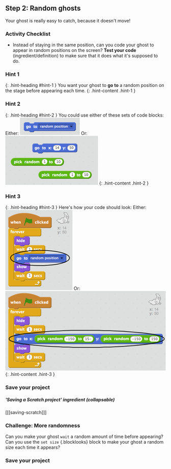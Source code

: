 ## Step 2: Random ghosts

Your ghost is really easy to catch, because it doesn't move!

### Activity Checklist

+ Instead of staying in the same position, can you code your ghost to appear in random positions on the screen? __Test your code__ (ingredient/definition) to make sure that it does what it's supposed to do.

### Hint 1
{: .hint-heading #hint-1 }
You want your ghost to __go to__ a random position on the stage before appearing each time.
{: .hint-content .hint-1 }

### Hint 2
{: .hint-heading #hint-2 }
You could use either of these sets of code blocks:
Either:
![screenshot](images/ghost-random-blocks-1.png)
Or:
![screenshot](images/ghost-random-blocks-2.png)
{: .hint-content .hint-2 }

### Hint 3
{: .hint-heading #hint-3 }
Here's how your code should look:
Either:
![screenshot](images/ghost-random-code-1.png)
Or:
![screenshot](images/ghost-random-code-2.png)
{: .hint-content .hint-3 }

### Save your project

##### 'Saving a Scratch project' ingredient (collapsable)
[[[saving-scratch]]]

### Challenge: More randomness
Can you make your ghost `wait` a random amount of time before appearing? Can you use the `set size` {.blocklooks} block to make your ghost a random size each time it appears?

### Save your project
